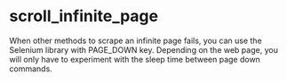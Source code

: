 # scroll_infinite_page
When other methods to scrape an infinite page fails, you can use the Selenium library with PAGE_DOWN key. Depending on the web page, you will only have to experiment with the sleep time between page down commands.
